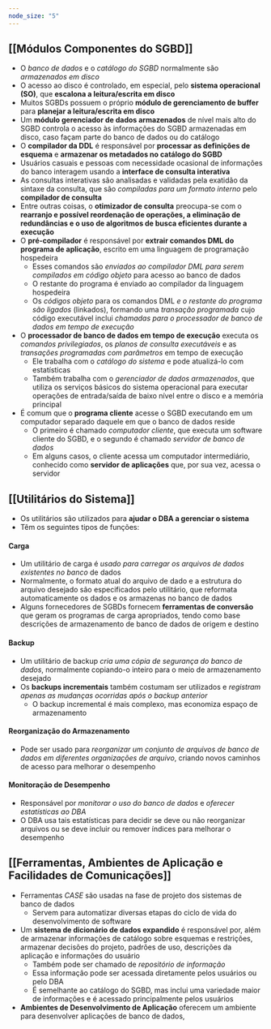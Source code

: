 ```yaml
---
node_size: "5"
---
```

## [[Módulos Componentes do SGBD]]
- O _banco de dados_ e o _catálogo do SGBD_ normalmente são _armazenados em disco_
- O acesso ao disco é controlado, em especial, pelo **sistema operacional (SO)**, que **escalona a leitura/escrita em disco**
- Muitos SGBDs possuem o próprio **módulo de gerenciamento de buffer** para **planejar a leitura/escrita em disco**
- Um **módulo gerenciador de dados armazenados** de nível mais alto do SGBD controla o acesso às informações do SGBD armazenadas em disco, caso façam parte do banco de dados ou do catálogo
- O **compilador da DDL** é responsável por **processar as definições de esquema** e **armazenar os metadados no catálogo do SGBD**
- Usuários casuais e pessoas com necessidade ocasional de informações do banco interagem usando a **interface de consulta interativa**
- As consultas interativas são analisadas e validadas pela exatidão da sintaxe da consulta, que são _compiladas para um formato interno_ pelo **compilador de consulta**
- Entre outras coisas, o **otimizador de consulta** preocupa-se com o **rearranjo e possível reordenação de operações, a eliminação de redundâncias e o uso de algoritmos de busca eficientes durante a execução**
- O **pré-compilador** é responsável por **extrair comandos DML do programa de aplicação**, escrito em uma linguagem de programação hospedeira
	- Esses comandos são _enviados ao compilador DML para serem compilados em código objeto_ para acesso ao banco de dados
	- O restante do programa é enviado ao compilador da linguagem hospedeira
	- Os _códigos objeto_ para os comandos DML _e o restante do programa são ligados_ (linkados), formando uma _transação programada_ cujo código executável inclui _chamadas para o processador de banco de dados em tempo de execução_
- O **processador de banco de dados em tempo de execução** executa os _comandos privilegiados_, os _planos de consulta executáveis_ e as _transações programadas com parâmetros_ em tempo de execução
	- Ele trabalha com o _catálogo do sistema_ e pode atualizá-lo com estatísticas
	- Também trabalha com o *gerenciador de dados armazenados*, que utiliza os serviços básicos do sistema operacional para executar operações de entrada/saída de baixo nível entre o disco e a memória principal
- É comum que o **programa cliente** acesse o SGBD executando em um computador separado daquele em que o banco de dados reside
	- O primeiro é chamado *computador cliente*, que executa um software cliente do SGBD, e o segundo é chamado *servidor de banco de dados*
	- Em alguns casos, o cliente acessa um computador intermediário, conhecido como **servidor de aplicações** que, por sua vez, acessa o servidor
## [[Utilitários do Sistema]]
- Os utilitários são utilizados para **ajudar o DBA a gerenciar o sistema**
- Têm os seguintes tipos de funções:
#### Carga
- Um utilitário de carga é _usado para carregar os arquivos de dados existentes no banco_ de dados
- Normalmente, o formato atual do arquivo de dado e a estrutura do arquivo desejado são especificados pelo utilitário, que reformata automaticamente os dados e os armazenas no banco de dados
- Alguns fornecedores de SGBDs fornecem **ferramentas de conversão** que geram os programas de carga apropriados, tendo como base descrições de armazenamento de banco de dados de origem e destino
#### Backup
- Um utilitário de backup _cria uma cópia de segurança do banco de dados_, normalmente copiando-o inteiro para o meio de armazenamento desejado
- Os **backups incrementais** também costumam ser utilizados e _registram apenas as mudanças ocorridas após o backup anterior_
	- O backup incremental é mais complexo, mas economiza espaço de armazenamento
#### Reorganização do Armazenamento
- Pode ser usado para _reorganizar um conjunto de arquivos de banco de dados em diferentes organizações de arquivo_, criando novos caminhos de acesso para melhorar o desempenho
#### Monitoração de Desempenho
- Responsável por _monitorar o uso do banco de dados_ e _oferecer estatísticas ao DBA_
- O DBA usa tais estatísticas para decidir se deve ou não reorganizar arquivos ou se deve incluir ou remover índices para melhorar o desempenho
## [[Ferramentas, Ambientes de Aplicação e Facilidades de Comunicações]]
- Ferramentas *CASE* são usadas na fase de projeto dos sistemas de banco de dados
	- Servem para automatizar diversas etapas do ciclo de vida do desenvolvimento de software
- Um **sistema de dicionário de dados expandido** é responsável por, além de armazenar informações de catálogo sobre esquemas e restrições, armazenar decisões do projeto, padrões de uso, descrições da aplicação e informações do usuário
	- Também pode ser chamado de *repositório de informação*
	- Essa informação pode ser acessada diretamente pelos usuários ou pelo DBA
	- É semelhante ao catálogo do SGBD, mas inclui uma variedade maior de informações e é acessado principalmente pelos usuários
- **Ambientes de Desenvolvimento de Aplicação** oferecem um ambiente para desenvolver aplicações de banco de dados, 